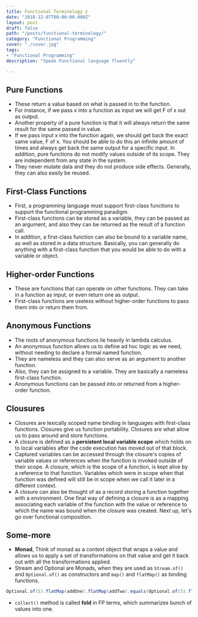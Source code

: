 ```yaml
---
title: Functional Terminology ⨐
date: "2018-12-07T00:00:00.000Z"
layout: post
draft: false
path: "/posts/functional-terminology/"
category: "Functional Programming"
cover: "./cover.jpg"
tags:
- "Functional Programming"
description: "Speak Functional language fluently"

---
```


## Pure Functions

- These return a value based on what is passed in to the function.
- For instance, if we pass x into a function as input we will get F of x out as output.
- Another property of a pure function is that it will always return the same result for the same passed in value.
- If we pass input x into the function again, we should get back the exact same value, F of x. You should be able to do
  this an infinite amount of times and always get back the same output for a specific input. In addition, pure functions
  do not modify values outside of its scope. They are independent from any state in the system.
- They never mutate data and they do not produce side effects. Generally, they can also easily be reused.

## First-Class Functions

- First, a programming language must support first-class functions to support the functional programming
  paradigm.
- First-class functions can be stored as a variable, they can be passed as an argument, and also they can be returned as
  the result of a function call.
- In addition, a first-class function can also be bound to a variable name, as well as stored in a data structure.
  Basically, you can generally do anything with a first-class function that you would be able to do with a variable or
  object.

## Higher-order Functions

- These are functions that can operate on other functions. They can take in a function as input, or even return one as
  output.
- First-class functions are useless without higher-order functions to pass them into or return them from.

## Anonymous Functions

- The roots of anonymous functions lie heavily in lambda calculus.
- An anonymous function allows us to define ad hoc logic as we need, without needing to declare a formal named function.
- They are nameless and they can also serve as an argument to another function.
- Also, they can be assigned to a variable. They are basically a nameless first-class function.
- Anonymous functions can be passed into or returned from a higher-order function.

## Clousures

- Closures are lexically scoped name binding in languages with first-class functions. Closures give us function
  portability. Closures are what allow us to pass around and store functions.
- A closure is defined as a **persistent local variable scope** which holds on to local variables after the code
  execution has moved out of that block.
- Captured variables can be accessed through the closure's copies of variable values or references when the function is
  invoked outside of their scope. A closure, which is the scope of a function, is kept alive by a reference to that
  function. Variables which were in scope when that function was defined will still be in scope when we call it later in
  a different context.
- A closure can also be thought of as a record storing a function together with a environment. One final way of defining
  a closure is as a mapping associating each variable of the function with the value or reference to which the name was
  bound when the closure was created. Next up, let's go over functional composition.

## Some-more

- **Monad**, Think of monad as a context object that wraps a value and allows us to apply a set of transformations on
  that value and get it back out with all the transformations applied.
- Stream and Optional are Monads, when they are used as `Stream.of()` and `Optional.of()` as constructors and `map()`
  and `flatMap()` as binding functions.

```java:title=OptionalMonad.java
Optional.of(5).flatMap(addOne).flatMap(addTwo).equals(Optional.of(5).flatMap(addThree));
```

- `collect()` method is called **fold** in FP terms, which summarizes bunch of values into one.
